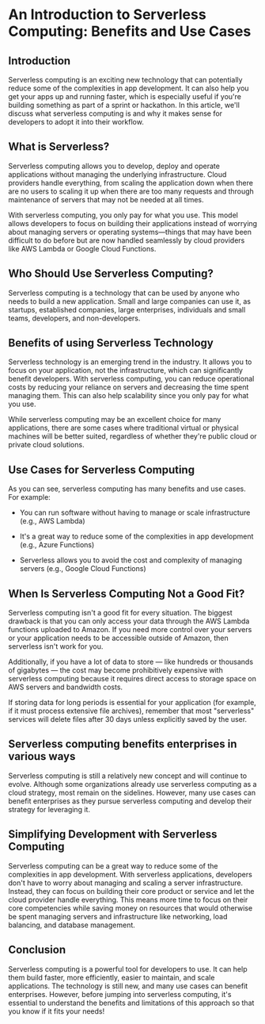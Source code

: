 # An Introduction to Serverless Computing: Benefits and Use Cases

## Introduction

Serverless computing is an exciting new technology that can potentially reduce some of the complexities in app development. It can also help you get your apps up and running faster, which is especially useful if you're building something as part of a sprint or hackathon. In this article, we'll discuss what serverless computing is and why it makes sense for developers to adopt it into their workflow.

## What is Serverless?

Serverless computing allows you to develop, deploy and operate applications without managing the underlying infrastructure. Cloud providers handle everything, from scaling the application down when there are no users to scaling it up when there are too many requests and through maintenance of servers that may not be needed at all times.

With serverless computing, you only pay for what you use. This model allows developers to focus on building their applications instead of worrying about managing servers or operating systems—things that may have been difficult to do before but are now handled seamlessly by cloud providers like AWS Lambda or Google Cloud Functions.

## Who Should Use Serverless Computing?

Serverless computing is a technology that can be used by anyone who needs to build a new application. Small and large companies can use it, as startups, established companies, large enterprises, individuals and small teams, developers, and non-developers.

## Benefits of using Serverless Technology

Serverless technology is an emerging trend in the industry. It allows you to focus on your application, not the infrastructure, which can significantly benefit developers. With serverless computing, you can reduce operational costs by reducing your reliance on servers and decreasing the time spent managing them. This can also help scalability since you only pay for what you use.

While serverless computing may be an excellent choice for many applications, there are some cases where traditional virtual or physical machines will be better suited, regardless of whether they're public cloud or private cloud solutions.

## Use Cases for Serverless Computing

As you can see, serverless computing has many benefits and use cases. For example:

* You can run software without having to manage or scale infrastructure (e.g., AWS Lambda)
    
* It's a great way to reduce some of the complexities in app development (e.g., Azure Functions)
    
* Serverless allows you to avoid the cost and complexity of managing servers (e.g., Google Cloud Functions)
    

## When Is Serverless Computing Not a Good Fit?

Serverless computing isn't a good fit for every situation. The biggest drawback is that you can only access your data through the AWS Lambda functions uploaded to Amazon. If you need more control over your servers or your application needs to be accessible outside of Amazon, then serverless isn't work for you.

Additionally, if you have a lot of data to store — like hundreds or thousands of gigabytes — the cost may become prohibitively expensive with serverless computing because it requires direct access to storage space on AWS servers and bandwidth costs.

If storing data for long periods is essential for your application (for example, if it must process extensive file archives), remember that most "serverless" services will delete files after 30 days unless explicitly saved by the user.

## Serverless computing benefits enterprises in various ways

Serverless computing is still a relatively new concept and will continue to evolve. Although some organizations already use serverless computing as a cloud strategy, most remain on the sidelines. However, many use cases can benefit enterprises as they pursue serverless computing and develop their strategy for leveraging it.

## Simplifying Development with Serverless Computing

Serverless computing can be a great way to reduce some of the complexities in app development. With serverless applications, developers don't have to worry about managing and scaling a server infrastructure. Instead, they can focus on building their core product or service and let the cloud provider handle everything. This means more time to focus on their core competencies while saving money on resources that would otherwise be spent managing servers and infrastructure like networking, load balancing, and database management.

## Conclusion

Serverless computing is a powerful tool for developers to use. It can help them build faster, more efficiently, easier to maintain, and scale applications. The technology is still new, and many use cases can benefit enterprises. However, before jumping into serverless computing, it's essential to understand the benefits and limitations of this approach so that you know if it fits your needs!